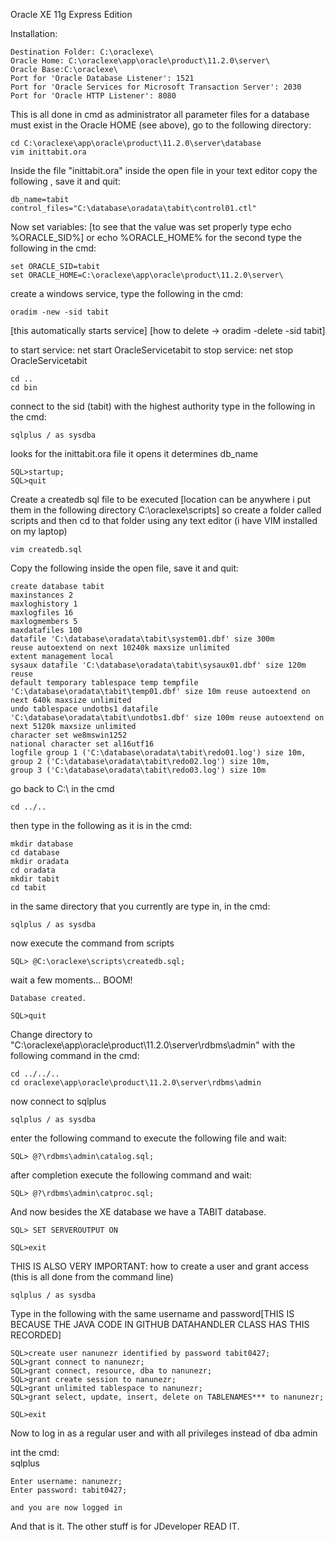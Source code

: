 Oracle XE 11g Express Edition

Installation:

	Destination Folder: C:\oraclexe\
	Oracle Home: C:\oraclexe\app\oracle\product\11.2.0\server\
	Oracle Base:C:\oraclexe\
	Port for 'Oracle Database Listener': 1521
	Port for 'Oracle Services for Microsoft Transaction Server': 2030
	Port for 'Oracle HTTP Listener': 8080


This is all done in cmd as administrator
all parameter files for a database must exist in the Oracle HOME (see above), go to the following directory:
	
	cd C:\oraclexe\app\oracle\product\11.2.0\server\database
	vim inittabit.ora
	
Inside the file "inittabit.ora" inside the open file in your text editor copy the following , save it and quit:

	db_name=tabit
	control_files="C:\database\oradata\tabit\control01.ctl"
	
Now set variables: [to see that the value was set properly type echo %ORACLE_SID%] or echo %ORACLE_HOME% for the second
type the following in the cmd:

	set ORACLE_SID=tabit
	set ORACLE_HOME=C:\oraclexe\app\oracle\product\11.2.0\server\

	
create a windows service, type the following in the cmd:

	oradim -new -sid tabit
	
[this automatically starts service]
[how to delete -> oradim -delete -sid tabit]
	
	
to start service: net start OracleServicetabit
to stop service: net stop OracleServicetabit
	
	cd ..
	cd bin
	
connect to the sid (tabit) with the highest authority type in the following in the cmd:

	sqlplus / as sysdba 
	
looks for the inittabit.ora file it opens it determines db_name	

	SQL>startup;   	
	SQL>quit
	
Create a createdb sql file to be executed [location can be anywhere i put them in the
											   following directory C:\oraclexe\scripts]
so create a folder called scripts and then cd to that folder
using any text editor (i have VIM installed on my laptop)
	
	vim createdb.sql
	
Copy the following inside the open file, save it and quit:

	create database tabit
	maxinstances 2
	maxloghistory 1
	maxlogfiles 16
	maxlogmembers 5
	maxdatafiles 100
	datafile 'C:\database\oradata\tabit\system01.dbf' size 300m
	reuse autoextend on next 10240k maxsize unlimited
	extent management local
	sysaux datafile 'C:\database\oradata\tabit\sysaux01.dbf' size 120m reuse
	default temporary tablespace temp tempfile
	'C:\database\oradata\tabit\temp01.dbf' size 10m reuse autoextend on
	next 640k maxsize unlimited
	undo tablespace undotbs1 datafile 'C:\database\oradata\tabit\undotbs1.dbf' size 100m reuse autoextend on next 5120k maxsize unlimited
	character set we8mswin1252
	national character set al16utf16
	logfile group 1 ('C:\database\oradata\tabit\redo01.log') size 10m,
	group 2 ('C:\database\oradata\tabit\redo02.log') size 10m,
	group 3 ('C:\database\oradata\tabit\redo03.log') size 10m
	
go back to C:\ in the cmd

	cd ../..
	
then type in the following as it is in the cmd:
	
	mkdir database 
	cd database 
	mkdir oradata 
	cd oradata 
	mkdir tabit 
	cd tabit
	
in the same directory that you currently are type in, in the cmd:

	sqlplus / as sysdba
	
now execute the command from scripts
	
	SQL> @C:\oraclexe\scripts\createdb.sql;
	
wait a few moments... BOOM!
	
	Database created. 
	
	SQL>quit
	
Change directory to "C:\oraclexe\app\oracle\product\11.2.0\server\rdbms\admin" with the following command in the cmd:

	cd ../../..
	cd oraclexe\app\oracle\product\11.2.0\server\rdbms\admin
	
now connect to sqlplus
	
	sqlplus / as sysdba

enter the following command to execute the following file and wait:

	SQL> @?\rdbms\admin\catalog.sql;
	
after completion execute the following command and wait:

	SQL> @?\rdbms\admin\catproc.sql;
	

And now besides the XE database we have a TABIT database.

	SQL> SET SERVEROUTPUT ON

	SQL>exit

THIS IS ALSO VERY IMPORTANT:
how to create a user and grant access (this is all done from the command line)

	sqlplus / as sysdba

Type in the following with the same username and password[THIS IS BECAUSE THE JAVA CODE IN GITHUB DATAHANDLER CLASS HAS THIS RECORDED]
	
	SQL>create user nanunezr identified by password tabit0427;
	SQL>grant connect to nanunezr;
	SQL>grant connect, resource, dba to nanunezr;
	SQL>grant create session to nanunezr;
	SQL>grant unlimited tablespace to nanunezr;
	SQL>grant select, update, insert, delete on TABLENAMES*** to nanunezr;
	
	SQL>exit
	
	
Now to log in as a regular user and with all privileges instead of dba admin

int the cmd:	
	sqlplus
	
	Enter username: nanunezr;
	Enter password: tabit0427;
	
	and you are now logged in

	
And that is it.
The other stuff is for JDeveloper READ IT.
	
	